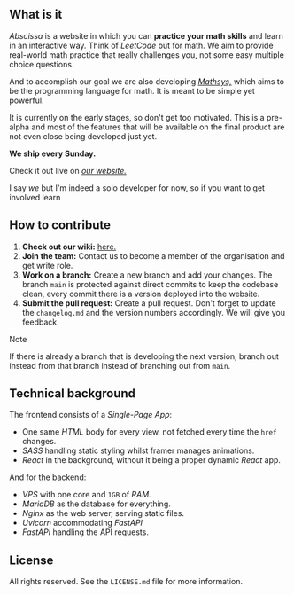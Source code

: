 ## What is it

_Abscissa_ is a website in which you can **practice your math skills** and learn in an interactive way. Think of _LeetCode_ but for math. We aim to provide real-world math practice that really challenges you, not some easy multiple choice questions.

And to accomplish our goal we are also developing [_Mathsys,_](https://github.com/abscissa-math/mathsys) which aims to be the programming language for math. It is meant to be simple yet powerful.

It is currently on the early stages, so don't get too motivated. This is a pre-alpha and most of the features that will be available on the final product are not even close being developed just yet.

**We ship every Sunday.**

Check it out live on [_our website._](https://abscissa.eu)

I say _we_ but I'm indeed a solo developer for now, so if you want to get involved learn

## How to contribute

1. **Check out our wiki:** [here.](https://github.com/abscissa-math/website/wiki)
2. **Join the team:** Contact us to become a member of the organisation and get write role.
3. **Work on a branch:** Create a new branch and add your changes. The branch `main` is protected against direct commits to keep the codebase clean, every commit there is a version deployed into the website.
4. **Submit the pull request:** Create a pull request. Don't forget to update the `changelog.md` and the version numbers accordingly. We will give you feedback.

> [!NOTE]
> If there is already a branch that is developing the next version, branch out instead from that branch instead of branching out from `main`.

## Technical background

The frontend consists of a _Single-Page App_:

- One same _HTML_ body for every view, not fetched every time the `href` changes.
- _SASS_ handling static styling whilst framer manages animations.
- _React_ in the background, without it being a proper dynamic _React_ app.

And for the backend:

- _VPS_ with one core and `1GB` of _RAM._
- _MariaDB_ as the database for everything.
- _Nginx_ as the web server, serving static files.
- _Uvicorn_ accommodating _FastAPI_
- _FastAPI_ handling the API requests.

## License

All rights reserved. See the `LICENSE.md` file for more information.
